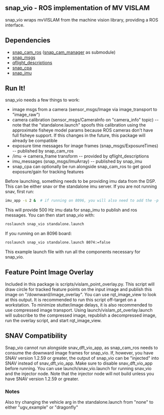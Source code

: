 ## snap_vio - ROS implementation of MV VISLAM
snap_vio wraps mvVISLAM from the machine vision library, providing a ROS interface.

## Dependencies
- [snap_cam_ros](https://github.com/ATLFlight/snap_cam_ros) ([snap_cam_manager](https://github.com/ATLFlight/snap_cam_manager) as submodule)
- [snap_msgs](https://github.com/ATLFlight/snap_msgs)
- [qflight_descriptions](https://github.com/ATLFlight/qflight_descriptions)
- [snap_cpa](https://github.com/ATLFlight/snap_cpa)
- [snap_imu](https://github.com/ATLFlight/snap_imu)

## Run It!
snap_vio needs a few things to work:
- image msgs from a camera (sensor_msgs/Image via image_transport to "image_raw")
- camera calibration (sensor_msgs/CameraInfo on "camera_info" topic) -- note that the "standalone.launch" spoofs this calibration using the approximate fisheye model params because ROS cameras don't have full fisheye support.  If this changes in the future, this package will already be compatible
- exposure time messages for image frames (snap_msgs/ExposureTimes) -- published by snap_cam_ros
- /imu -> camera_frame transform -- provided by qflight_descriptions
- imu_messages (snap_msgs/ImuArray) -- published by snap_imu
- snap_cpa can optionally be run alongside snap_cam_ros to get good exposure/gain for tracking features

Before launching, something needs to be providing imu data from the DSP.  This can be either snav or the standalone imu server.  If you are not running snav, first run:
```bash
imu_app -s 2 &  # if running on 8096, you will also need to add the -p 10 option to use the correct imu
```
This will provide 500 Hz imu data for snap_imu to publish and ros messages.  You can then start snap_vio with:
```bash
roslaunch snap_vio standalone.launch
```
If you running on an 8096 board:
```bash
roslaunch snap_vio standalone.launch 8074:=false
```
This example launch file with run all the components necessary for snap_vio.

## Feature Point Image Overlay

Included in this package is scripts/vislam_point_overlay.py.  This script will draw circle for tracked feature points on the input image and publish this image on "/downward/image_overlay".  You can use rqt_image_view to look at this output.  It is recommended to run this script off-target on a workstation.  To minimize stutter/image delays, it is also recommended to use compressed image transport.  Using launch/vislam_pt_overlay.launch will subscribe to the compressed image, republish a decompressed image, run the overlay script, and start rqt_image_view.

## SNAV Compatibility

Snap_vio cannot run alongside snav_dft_vio_app, as snap_cam_ros needs to consume the downward image frames for snap_vio.  If, however, you have SNAV version 1.2.59 or greater, the output of snap_vio can be "injected" into SNAV instead of snav_dft_vio_app.  Make sure to disable snav_dft_vio_app before running.  You can use launch/snav_vio.launch for running snav_vio and the injector node.  Note that the injector node will not build unless you have SNAV version 1.2.59 or greater.

### Notes
Also try changing the vehicle arg in the standalone.launch from "none" to either "ugv_example" or "dragonfly"
